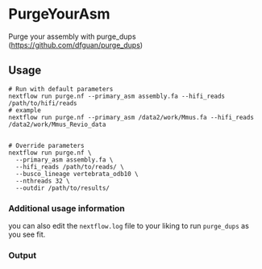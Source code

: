 # PurgeYourAsm

Purge your assembly with purge_dups (https://github.com/dfguan/purge_dups)

## Usage 
```shell
# Run with default parameters
nextflow run purge.nf --primary_asm assembly.fa --hifi_reads /path/to/hifi/reads
# example
nextflow run purge.nf --primary_asm /data2/work/Mmus.fa --hifi_reads /data2/work/Mmus_Revio_data


# Override parameters
nextflow run purge.nf \
  --primary_asm assembly.fa \
  --hifi_reads /path/to/reads/ \
  --busco_lineage vertebrata_odb10 \
  --nthreads 32 \
  --outdir /path/to/results/
```


### Additional usage information
you can also edit the `nextflow.log` file to your liking to run `purge_dups` as you see fit. 


### Output
